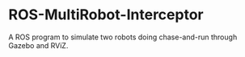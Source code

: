 # ROS-MultiRobot-Interceptor
A ROS program to simulate two robots doing chase-and-run through Gazebo and RViZ.
